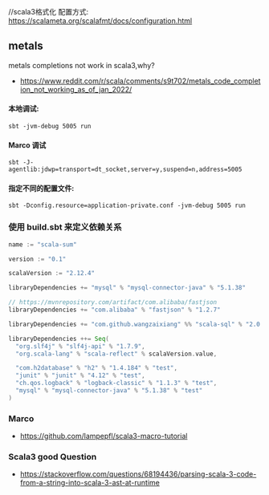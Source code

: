 //scala3格式化 配置方式: https://scalameta.org/scalafmt/docs/configuration.html

## metals

metals completions not work in scala3,why?
- https://www.reddit.com/r/scala/comments/s9t702/metals_code_completion_not_working_as_of_jan_2022/


#### 本地调试:

    sbt -jvm-debug 5005 run

#### Marco 调试
    sbt -J-agentlib:jdwp=transport=dt_socket,server=y,suspend=n,address=5005

#### 指定不同的配置文件:

    sbt -Dconfig.resource=application-private.conf -jvm-debug 5005 run

### 使用 build.sbt 来定义依赖关系

```scala
name := "scala-sum"

version := "0.1"

scalaVersion := "2.12.4"

libraryDependencies += "mysql" % "mysql-connector-java" % "5.1.38"

// https://mvnrepository.com/artifact/com.alibaba/fastjson
libraryDependencies += "com.alibaba" % "fastjson" % "1.2.7"

libraryDependencies += "com.github.wangzaixiang" %% "scala-sql" % "2.0.6"

libraryDependencies ++= Seq(
  "org.slf4j" % "slf4j-api" % "1.7.9",
  "org.scala-lang" % "scala-reflect" % scalaVersion.value,

  "com.h2database" % "h2" % "1.4.184" % "test",
  "junit" % "junit" % "4.12" % "test",
  "ch.qos.logback" % "logback-classic" % "1.1.3" % "test",
  "mysql" % "mysql-connector-java" % "5.1.38" % "test"
)
```

### Marco

- https://github.com/lampepfl/scala3-macro-tutorial

### Scala3 good Question

- https://stackoverflow.com/questions/68194436/parsing-scala-3-code-from-a-string-into-scala-3-ast-at-runtime